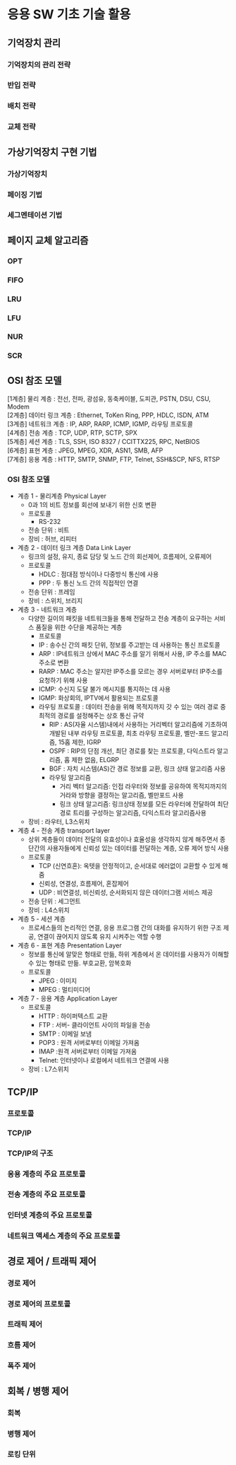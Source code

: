 # 응용 SW 기초 기술 활용
## 기억장치 관리
### 기억장치의 관리 전략
### 반입 전략
### 배치 전략
### 교체 전략
## 가상기억장치 구현 기법
### 가상기억장치
### 페이징 기법
### 세그멘테이션 기법
## 페이지 교체 알고리즘
### OPT
### FIFO
### LRU
### LFU
### NUR
### SCR
## OSI 참조 모델
[1계층] 물리 계층 : 전선, 전파, 광섬유, 동축케이블, 도피관, PSTN, DSU, CSU, Modem  
[2계층] 데이터 링크 계층 : Ethernet, ToKen Ring, PPP, HDLC, ISDN, ATM  
[3계층] 네트워크 계층 : IP, ARP, RARP, ICMP, IGMP, 라우팅 프로토콜  
[4계층] 전송 계층 : TCP, UDP, RTP, SCTP, SPX  
[5계층] 세션 계층 : TLS, SSH, ISO 8327 / CCITTX225, RPC, NetBIOS  
[6계층] 표현 계층 : JPEG, MPEG, XDR, ASN1, SMB, AFP  
[7계층] 응용 계층 : HTTP, SMTP, SNMP, FTP, Telnet, SSH&SCP, NFS, RTSP  
### OSI 참조 모델
* 계층 1 - 물리계층 Physical Layer
  * 0과 1의 비트 정보를 회선에 보내기 위한 신호 변환
  * 프로토콜
    * RS-232
  * 전송 단위 : 비트
  * 장비 : 허브, 리피터
* 계층 2 - 데이터 링크 계층 Data Link Layer
  * 링크의 설정, 유지, 종료 담당 및 노드 간의 회선제어, 흐름제어, 오류제어
  * 프로토콜
    * HDLC : 점대점 방식이나 다중방식 통신에 사용
    * PPP : 두 통신 노드 간의 직접적인 연결
  * 전송 단위 : 프레임
  * 장비 : 스위치, 브리지
* 계층 3 - 네트워크 계층
  * 다양한 길이의 패킷을 네트워크들을 통해 전달하고 전송 계층이 요구하는 서비스 품질을 위한 수단을 제공하는 계층
    * 프로토콜
    * IP : 송수신 간의 패킷 단위, 정보를 주고받는 데 사용하는 통신 프로토콜
    * ARP : IP네트워크 상에서 MAC 주소를 알기 위해서 사용, IP 주소를 MAC 주소로 변환
    * RARP : MAC 주소는 알지만 IP주소를 모르는 경우 서버로부터 IP주소를 요청하기 위해 사용
    * ICMP: 수신지 도달 불가 메시지를 통지하는 데 사용
    * IGMP: 화상회의, IPTV에서 활용되는 프로토콜
    * 라우팅 프로토콜 : 데이터 전송을 위해 목적지까지 갓 수 있는 여러 경로 중 최적의 경로를 설정해주는 상호 통신 규약
      * RIP : AS(자율 시스템)내에서 사용하는 거리벡터 알고리즘에 기초하여 개발된 내부 라우팅 프로토콜, 최초 라우팅 프로토콜, 벨만-포드 알고리즘, 15홉 제한, IGRP
      * OSPF : RIP의 단점 개선, 최단 경로를 찾는 프로토콜, 다익스트라 알고리즘, 홉 제한 없음, ELGRP
      * BGF : 자치 시스템(AS)간 경로 정보를 교환, 링크 상태 알고리즘 사용
      * 라우팅 알고리즘
        * 거리 벡터 알고리즘: 인접 라우터와 정보를 공유하여 목적지까지의 거라와 방향을 결정하는 알고리즘, 벨만포드 사용
        * 링크 상태 알고리즘: 링크상태 정보를 모든 라우터에 전달하여 최단경로 트리를 구성하는 알고리즘, 다익스트라 알고리즘사용
  * 장비 : 라우터, L3스위치
* 계층 4 - 전송 계층 transport layer
  * 상위 계층들이 데이터 전달의 유효성이나 효율성을 생각하지 않게 해주면서 종단간의 사용자들에게 신뢰성 있는 데이터를 전달하는 계층, 오류 제어 방식 사용
  * 프로토콜
    * TCP (신연흐혼): 옥텟을 안정적이고, 순서대로 에러없이 교환할 수 있게 해줌
    * 신뢰성, 연결성, 흐름제어, 혼잡제어
    * UDP : 비연결성, 비신뢰성, 순서화되지 않은 데이터그램 서비스 제공
  * 전송 단위 : 세그먼트
  * 장비 : L4스위치
* 계층 5 - 세션 계층
  * 프로세스들의 논리적인 연결, 응용 프로그램 간의 대화를 유지하기 위한 구조 제공, 연결이 끊어지지 않도록 유지 시켜주는 역할 수행
* 계층 6 - 표현 계층 Presentation Layer
  * 정보를 통신에 알맞은 형태로 만듦, 하위 계층에서 온 데이터를 사용자가 이해할 수 있는 형태로 만듦. 부호교환, 암복호화
  * 프로토콜
    * JPEG : 이미지
    * MPEG : 멀티미디어
* 계층 7 - 응용 계층 Application Layer
  * 프로토콜
    * HTTP : 하이퍼텍스트 교환
    * FTP : 서버- 클라이언트 사이의 파일을 전송
    * SMTP : 이메일 보냄
    * POP3 : 원격 서버로부터 이메일 가져옴
    * IMAP :원격 서버로부터 이메일 가져옴
    * Telnet: 인터넷이나 로컬에서 네트워크 연결에 사용
  * 장비 : L7스위치
## TCP/IP
### 프로토콜
### TCP/IP
### TCP/IP의 구조
### 응용 계층의 주요 프로토콜
### 전송 계층의 주요 프로토콜
### 인터넷 계층의 주요 프로토콜
### 네트워크 액세스 계층의 주요 프로토콜
## 경로 제어 / 트래픽 제어
### 경로 제어
### 경로 제어의 프로토콜
### 트래픽 제어
### 흐름 제어
### 폭주 제어
## 회복 / 병행 제어
### 회복
### 병행 제어
### 로킹 단위
